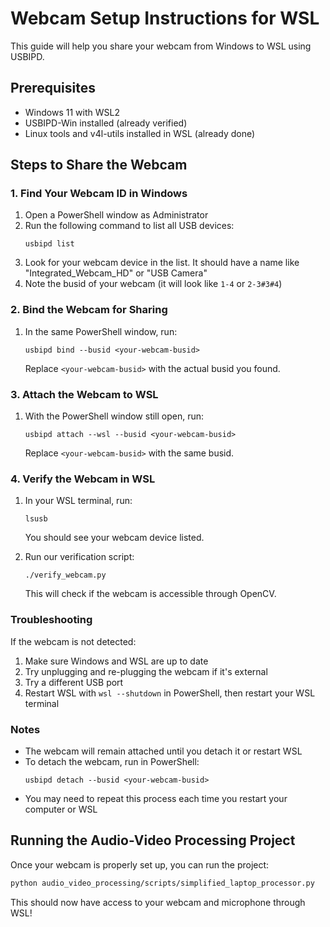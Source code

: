 # Webcam Setup Instructions for WSL

This guide will help you share your webcam from Windows to WSL using USBIPD.

## Prerequisites
- Windows 11 with WSL2
- USBIPD-Win installed (already verified)
- Linux tools and v4l-utils installed in WSL (already done)

## Steps to Share the Webcam

### 1. Find Your Webcam ID in Windows
1. Open a PowerShell window as Administrator
2. Run the following command to list all USB devices:
   ```
   usbipd list
   ```
3. Look for your webcam device in the list. It should have a name like "Integrated_Webcam_HD" or "USB Camera"
4. Note the busid of your webcam (it will look like `1-4` or `2-3#3#4`)

### 2. Bind the Webcam for Sharing
1. In the same PowerShell window, run:
   ```
   usbipd bind --busid <your-webcam-busid>
   ```
   Replace `<your-webcam-busid>` with the actual busid you found.

### 3. Attach the Webcam to WSL
1. With the PowerShell window still open, run:
   ```
   usbipd attach --wsl --busid <your-webcam-busid>
   ```
   Replace `<your-webcam-busid>` with the same busid.

### 4. Verify the Webcam in WSL
1. In your WSL terminal, run:
   ```
   lsusb
   ```
   You should see your webcam device listed.

2. Run our verification script:
   ```
   ./verify_webcam.py
   ```
   This will check if the webcam is accessible through OpenCV.

### Troubleshooting

If the webcam is not detected:
1. Make sure Windows and WSL are up to date
2. Try unplugging and re-plugging the webcam if it's external
3. Try a different USB port
4. Restart WSL with `wsl --shutdown` in PowerShell, then restart your WSL terminal

### Notes
- The webcam will remain attached until you detach it or restart WSL
- To detach the webcam, run in PowerShell:
  ```
  usbipd detach --busid <your-webcam-busid>
  ```
- You may need to repeat this process each time you restart your computer or WSL

## Running the Audio-Video Processing Project
Once your webcam is properly set up, you can run the project:

```bash
python audio_video_processing/scripts/simplified_laptop_processor.py
```

This should now have access to your webcam and microphone through WSL! 